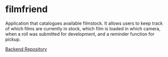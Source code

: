 # filmfriend

Application that catalogues available filmstock. It allows users to keep track of which films are currently in stock, which film is loaded in which camera, when a roll was submitted for development, and a reminder function for pickup.

[Backend Repository](https://github.com/TheoThmn/filmfriend-backend)
